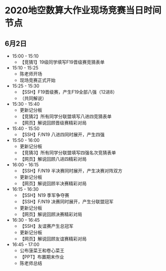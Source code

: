 # 2020地空数算大作业现场竞赛当日时间节点

## 6月2日
- 15:00 - 15:10 
  - 【竞猜1】19级同学填写F19晋级赛竞猜表单
- 15:10 - 15:25 
  - 陈老师开场
  - 现场竞赛正式开始
- 15:25 - 15:30 
  - 【SSH】F19晋级赛，产生F19全部八强（12进8）
  - （共同解说）
- 15:30 - 15:40
  - 更新记分板
  - 【竞猜2】所有同学分联盟填写八进四竞猜表单
  - 【网页】解说回顾晋级赛精彩对局
- 15:40 - 15:50
  - 【SSH】F/N19 八进四同时展开，产生四强
- 15:50 - 16:00
  - 更新记分板
  - 【竞猜3】所有同学分联盟填写四强名次竞猜表单
  - 【网页】解说回顾八进四精彩对局
- 16:00 - 16:15
  - 【SSH】F/N19 半决赛同时展开，产生决赛对阵双方
  - 更新记分板
  - 【网页】解说回顾半决赛精彩对局
- 16:15 - 16:30
  - 【SSH】N19 季军争夺赛
  - 【SSH】F/N19 决赛同时展开，产生分联盟冠军
  - 更新记分板
  - 【网页】解说回顾决赛精彩对局
- 16:30 - 16:45
  - 【SSH】友谊赛产生总冠军
  - 更新记分板
  - 【网页】解说回顾友谊赛精彩对局
- 16:45 - 17:00
  - 公布菠菜王和卷心菜王
  - 【PPT】布置期末作业
  - 陈老师总结